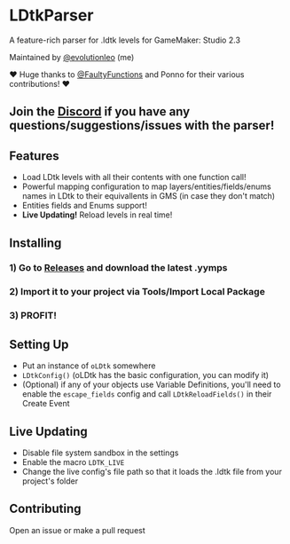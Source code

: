 # LDtkParser
A feature-rich parser for .ldtk levels for GameMaker: Studio 2.3

Maintained by [@evolutionleo](https://github.com/evolutionleo/) (me)

❤️ Huge thanks to [@FaultyFunctions](https://github.com/FaultyFunctions) and Ponno for their various contributions! ❤️

## Join the [Discord](https://discord.gg/bRpMgTquAr) if you have any questions/suggestions/issues with the parser!



## Features
- Load LDtk levels with all their contents with one function call!
- Powerful mapping configuration to map layers/entities/fields/enums names in LDtk to their equivallents in GMS (in case they don't match)
- Entities fields and Enums support!
- **Live Updating!** Reload levels in real time!

## Installing
### 1) Go to [Releases](https://github.com/evolutionleo/LDtkParser/releases/latest) and download the latest .yymps
### 2) Import it to your project via Tools/Import Local Package
### 3) PROFIT!

## Setting Up
- Put an instance of `oLDtk` somewhere
- `LDtkConfig()` (oLDtk has the basic configuration, you can modify it)
- (Optional) if any of your objects use Variable Definitions, you'll need to enable the `escape_fields` config and call `LDtkReloadFields()` in their Create Event

## Live Updating
- Disable file system sandbox in the settings
- Enable the macro `LDTK_LIVE`
- Change the live config's file path so that it loads the .ldtk file from your project's folder


## Contributing
Open an issue or make a pull request
